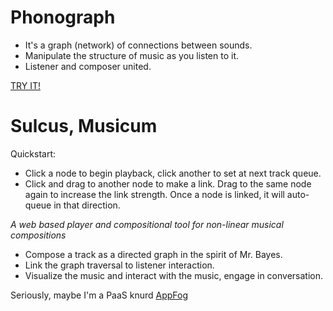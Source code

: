 Phonograph
========
- It's a graph (network) of connections between sounds. 
- Manipulate the structure of music as you listen to it. 
- Listener and composer united.


[TRY IT!](http://phonograph.aws.af.cm/)


Sulcus, Musicum
========
Quickstart:

 - Click a node to begin playback, click another to set at next track queue.
 - Click and drag to another node to make a link. Drag to the same node again to
   increase the link strength. Once a node is linked, it will auto-queue in that
   direction.

*A web based player and compositional tool for non-linear musical compositions*

  - Compose a track as a directed graph in the spirit of Mr. Bayes.
  - Link the graph traversal to listener interaction.
  - Visualize the music and interact with the music, engage in conversation.


Seriously, maybe I'm a PaaS knurd
[AppFog](https://www.appfog.com/)

